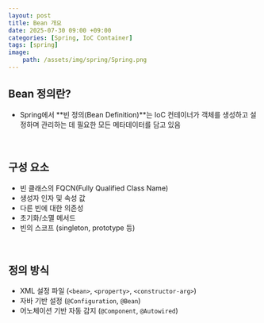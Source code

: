 ```yaml
---
layout: post
title: Bean 개요
date: 2025-07-30 09:00 +09:00
categories: [Spring, IoC Container]
tags: [spring]
image:
    path: /assets/img/spring/Spring.png
---
```


## Bean 정의란?

- Spring에서 **빈 정의(Bean Definition)**는 IoC 컨테이너가 객체를 생성하고 설정하며 관리하는 데 필요한 모든 메타데이터를 담고 있음

<br>

## 구성 요소

- 빈 클래스의 FQCN(Fully Qualified Class Name)
- 생성자 인자 및 속성 값
- 다른 빈에 대한 의존성
- 초기화/소멸 메서드
- 빈의 스코프 (singleton, prototype 등)

<BR>

## 정의 방식

- XML 설정 파일 (`<bean>`, `<property>`, `<constructor-arg>`)
- 자바 기반 설정 (`@Configuration`, `@Bean`)
- 어노체이션 기반 자동 감지 (`@Component`, `@Autowired`)